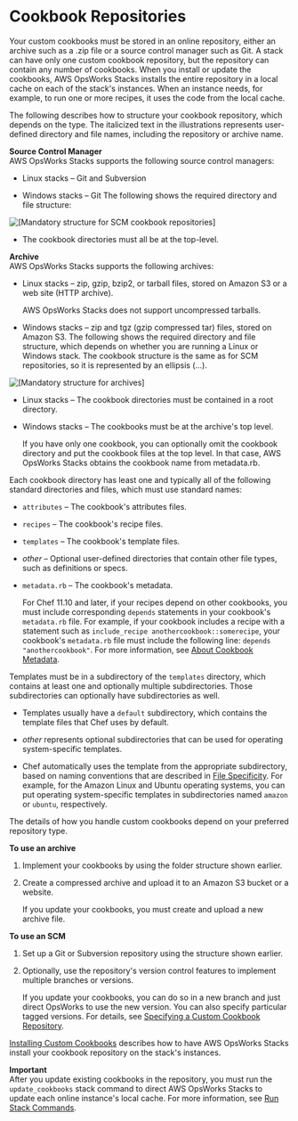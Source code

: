 # Cookbook Repositories<a name="workingcookbook-installingcustom-repo"></a>

Your custom cookbooks must be stored in an online repository, either an archive such as a \.zip file or a source control manager such as Git\. A stack can have only one custom cookbook repository, but the repository can contain any number of cookbooks\. When you install or update the cookbooks, AWS OpsWorks Stacks installs the entire repository in a local cache on each of the stack's instances\. When an instance needs, for example, to run one or more recipes, it uses the code from the local cache\.

The following describes how to structure your cookbook repository, which depends on the type\. The italicized text in the illustrations represents user\-defined directory and file names, including the repository or archive name\.

**Source Control Manager**  
AWS OpsWorks Stacks supports the following source control managers:  

+ Linux stacks – Git and Subversion

+ Windows stacks – Git
The following shows the required directory and file structure:  

![\[Mandatory structure for SCM cookbook repositories\]](http://docs.aws.amazon.com/opsworks/latest/userguide/images/cookbook_folders.png)

+ The cookbook directories must all be at the top\-level\.

**Archive**  
AWS OpsWorks Stacks supports the following archives:  

+ Linux stacks – zip, gzip, bzip2, or tarball files, stored on Amazon S3 or a web site \(HTTP archive\)\. 

  AWS OpsWorks Stacks does not support uncompressed tarballs\.

+ Windows stacks – zip and tgz \(gzip compressed tar\) files, stored on Amazon S3\.
The following shows the required directory and file structure, which depends on whether you are running a Linux or Windows stack\. The cookbook structure is the same as for SCM repositories, so it is represented by an ellipsis \(\.\.\.\)\.  

![\[Mandatory structure for archives\]](http://docs.aws.amazon.com/opsworks/latest/userguide/images/cookbook_folders_archive.png)

+ Linux stacks – The cookbook directories must be contained in a root directory\. 

+ Windows stacks – The cookbooks must be at the archive's top level\.

  If you have only one cookbook, you can optionally omit the cookbook directory and put the cookbook files at the top level\. In that case, AWS OpsWorks Stacks obtains the cookbook name from metadata\.rb\.

Each cookbook directory has least one and typically all of the following standard directories and files, which must use standard names:

+ `attributes` – The cookbook's attributes files\. 

+ `recipes` – The cookbook's recipe files\.

+ `templates` – The cookbook's template files\. 

+ *other* – Optional user\-defined directories that contain other file types, such as definitions or specs\.

+ `metadata.rb` – The cookbook's metadata\.

  For Chef 11\.10 and later, if your recipes depend on other cookbooks, you must include corresponding `depends` statements in your cookbook's `metadata.rb` file\. For example, if your cookbook includes a recipe with a statement such as `include_recipe anothercookbook::somerecipe`, your cookbook's `metadata.rb` file must include the following line: `depends "anothercookbook"`\. For more information, see [About Cookbook Metadata](http://docs.chef.io/cookbook_repo.html#about-cookbook-metadata)\.

Templates must be in a subdirectory of the `templates` directory, which contains at least one and optionally multiple subdirectories\. Those subdirectories can optionally have subdirectories as well\.

+ Templates usually have a `default` subdirectory, which contains the template files that Chef uses by default\.

+ *other* represents optional subdirectories that can be used for operating system\-specific templates\.

+ Chef automatically uses the template from the appropriate subdirectory, based on naming conventions that are described in [File Specificity](http://docs.chef.io/templates.html#file-specificity)\. For example, for the Amazon Linux and Ubuntu operating systems, you can put operating system\-specific templates in subdirectories named `amazon` or `ubuntu`, respectively\.

The details of how you handle custom cookbooks depend on your preferred repository type\. 

**To use an archive**

1. Implement your cookbooks by using the folder structure shown earlier\.

1. Create a compressed archive and upload it to an Amazon S3 bucket or a website\.

   If you update your cookbooks, you must create and upload a new archive file\.

**To use an SCM**

1. Set up a Git or Subversion repository using the structure shown earlier\.

1. Optionally, use the repository's version control features to implement multiple branches or versions\.

   If you update your cookbooks, you can do so in a new branch and just direct OpsWorks to use the new version\. You can also specify particular tagged versions\. For details, see [Specifying a Custom Cookbook Repository](workingcookbook-installingcustom-enable.md#workingcookbook-installingcustom-enable-repo)\.

[Installing Custom Cookbooks](workingcookbook-installingcustom-enable.md) describes how to have AWS OpsWorks Stacks install your cookbook repository on the stack's instances\.

**Important**  
After you update existing cookbooks in the repository, you must run the `update_cookbooks` stack command to direct AWS OpsWorks Stacks to update each online instance's local cache\. For more information, see [Run Stack Commands](workingstacks-commands.md)\.